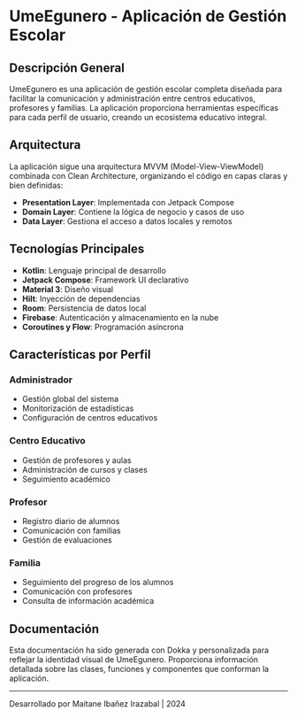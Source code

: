 # UmeEgunero - Aplicación de Gestión Escolar

## Descripción General

UmeEgunero es una aplicación de gestión escolar completa diseñada para facilitar la comunicación y administración entre centros educativos, profesores y familias. La aplicación proporciona herramientas específicas para cada perfil de usuario, creando un ecosistema educativo integral.

## Arquitectura

La aplicación sigue una arquitectura MVVM (Model-View-ViewModel) combinada con Clean Architecture, organizando el código en capas claras y bien definidas:

- **Presentation Layer**: Implementada con Jetpack Compose
- **Domain Layer**: Contiene la lógica de negocio y casos de uso
- **Data Layer**: Gestiona el acceso a datos locales y remotos

## Tecnologías Principales

- **Kotlin**: Lenguaje principal de desarrollo
- **Jetpack Compose**: Framework UI declarativo
- **Material 3**: Diseño visual
- **Hilt**: Inyección de dependencias
- **Room**: Persistencia de datos local
- **Firebase**: Autenticación y almacenamiento en la nube
- **Coroutines y Flow**: Programación asíncrona

## Características por Perfil

### Administrador
- Gestión global del sistema
- Monitorización de estadísticas
- Configuración de centros educativos

### Centro Educativo
- Gestión de profesores y aulas
- Administración de cursos y clases
- Seguimiento académico

### Profesor
- Registro diario de alumnos
- Comunicación con familias
- Gestión de evaluaciones

### Familia
- Seguimiento del progreso de los alumnos
- Comunicación con profesores
- Consulta de información académica

## Documentación

Esta documentación ha sido generada con Dokka y personalizada para reflejar la identidad visual de UmeEgunero. Proporciona información detallada sobre las clases, funciones y componentes que conforman la aplicación.

---
Desarrollado por Maitane Ibañez Irazabal | 2024 